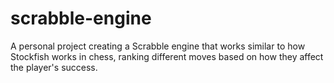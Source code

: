 # scrabble-engine
A personal project creating a Scrabble engine that works similar to how Stockfish works in chess, ranking different moves based on how they affect the player's success.
